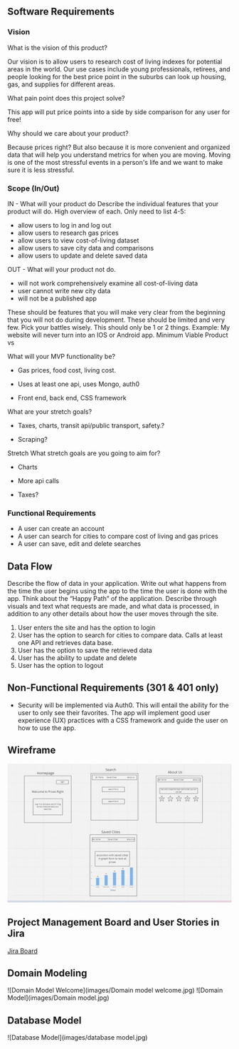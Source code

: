 ## Software Requirements

### Vision

What is the vision of this product?

<p>Our vision is to allow users to research cost of living indexes for potential areas in the world. Our use cases include young professionals, retirees, and people looking for the best price point in the suburbs can look up housing, gas, and supplies for different areas.</p>

What pain point does this project solve?

<p>This app will put price points into a side by side comparison for any user for free! </p>

Why should we care about your product?

<p> Because prices right? But also because it is more convenient and organized data that will help you understand metrics for when you are moving. Moving is one of the most stressful events in a person's life and we want to make sure it is less stressful. </p>

### Scope (In/Out)

IN - What will your product do
Describe the individual features that your product will do.
High overview of each. Only need to list 4-5:

- allow users to log in and log out
- allow users to research gas prices
- allow users to view cost-of-living dataset
- allow users to save city data and comparisons
- allow users to update and delete saved data

OUT - What will your product not do.

- will not work comprehensively examine all cost-of-living data
- user cannot write new city data
- will not be a published app

These should be features that you will make very clear from the beginning that you will not do during development. These should be limited and very few. Pick your battles wisely. This should only be 1 or 2 things. Example: My website will never turn into an IOS or Android app.
Minimum Viable Product vs

What will your MVP functionality be?

- Gas prices, food cost, living cost.

- Uses at least one api, uses Mongo, auth0

- Front end, back end, CSS framework

What are your stretch goals?

- Taxes, charts, transit api/public transport, safety.?

- Scraping?

Stretch
What stretch goals are you going to aim for?

- Charts

- More api calls

- Taxes?

### Functional Requirements

- A user can create an account
- A user can search for cities to compare cost of living and gas prices
- A user can save, edit and delete searches

## Data Flow

Describe the flow of data in your application. Write out what happens from the time the user begins using the app to the time the user is done with the app. Think about the “Happy Path” of the application. Describe through visuals and text what requests are made, and what data is processed, in addition to any other details about how the user moves through the site.

1. User enters the site and has the option to login
2. User has the option to search for cities to compare data. Calls at least one API and retrieves data base.
3. User has the option to save the retrieved data
4. User has the ability to update and delete
5. User has the option to logout

## Non-Functional Requirements (301 & 401 only)


- Security will be implemented via Auth0.  This will entail the ability for the user to only see their favorites.  The app will implement good user experience (UX) practices with a CSS framework and guide the user on how to use the app.

## Wireframe

![Checkout our Wireframe here](images/prices-right-wireframe.jpg)

## Project Management Board and User Stories in Jira
[Jira Board](https://m-lard.atlassian.net/jira/software/projects/MLAR/boards/1)

## Domain Modeling
![Domain Model Welcome](images/Domain model welcome.jpg)
![Domain Model](images/Domain model.jpg)

## Database Model
![Database Model](images/database model.jpg)
